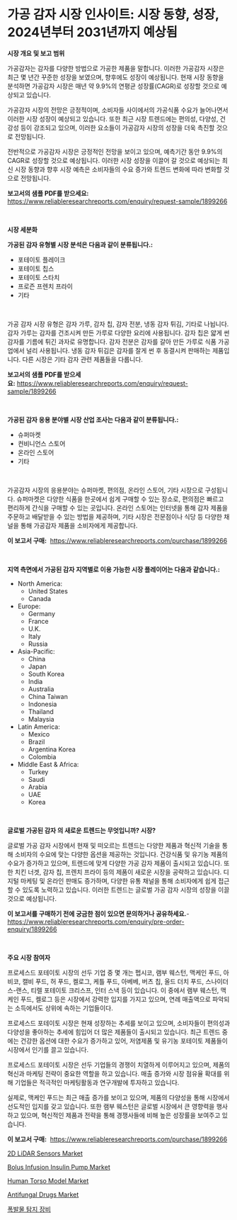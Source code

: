 <p><h1>가공 감자 시장 인사이트: 시장 동향, 성장, 2024년부터 2031년까지 예상됨</h1></p><p><strong>시장 개요 및 보고 범위</strong></p>
<p><p>가공감자는 감자를 다양한 방법으로 가공한 제품을 말합니다. 이러한 가공감자 시장은 최근 몇 년간 꾸준한 성장을 보였으며, 향후에도 성장이 예상됩니다. 현재 시장 동향을 분석하면 가공감자 시장은 매년 약 9.9%의 연평균 성장률(CAGR)로 성장할 것으로 예상되고 있습니다.</p><p>가공감자 시장의 전망은 긍정적이며, 소비자들 사이에서의 가공식품 수요가 늘어나면서 이러한 시장 성장이 예상되고 있습니다. 또한 최근 시장 트렌드에는 편의성, 다양성, 건강성 등이 강조되고 있으며, 이러한 요소들이 가공감자 시장의 성장을 더욱 촉진할 것으로 전망됩니다.</p><p>전반적으로 가공감자 시장은 긍정적인 전망을 보이고 있으며, 예측기간 동안 9.9%의 CAGR로 성장할 것으로 예상됩니다. 이러한 시장 성장을 이끌어 갈 것으로 예상되는 최신 시장 동향과 향후 시장 예측은 소비자들의 수요 증가와 트렌드 변화에 따라 변화할 것으로 전망됩니다.</p></p>
<p><strong>보고서의 샘플 PDF를 받으세요:</strong> <a href="https://www.reliableresearchreports.com/enquiry/request-sample/1899266">https://www.reliableresearchreports.com/enquiry/request-sample/1899266</a></p>
<p>&nbsp;</p>
<p><strong>시장 세분화</strong></p>
<p><strong>가공된 감자 유형별 시장 분석은 다음과 같이 분류됩니다.:</strong></p>
<p><ul><li>포테이토 플레이크</li><li>포테이토 칩스</li><li>포테이토 스타치</li><li>프로즌 프렌치 프라이</li><li>기타</li></ul></p>
<p>&nbsp;</p>
<p><p>가공 감자 시장 유형은 감자 가루, 감자 칩, 감자 전분, 냉동 감자 튀김, 기타로 나뉩니다. 감자 가루는 감자를 건조시켜 만든 가루로 다양한 요리에 사용됩니다. 감자 칩은 얇게 썬 감자를 기름에 튀긴 과자로 유명합니다. 감자 전분은 감자를 갈아 만든 가루로 식품 가공업에서 널리 사용됩니다. 냉동 감자 튀김은 감자를 잘게 썬 후 동결시켜 판매하는 제품입니다. 다른 시장은 기타 감자 관련 제품들을 다룹니다.</p></p>
<p><strong>보고서의 샘플 PDF를 받으세요:</strong>&nbsp;<a href="https://www.reliableresearchreports.com/enquiry/request-sample/1899266">https://www.reliableresearchreports.com/enquiry/request-sample/1899266</a></p>
<p>&nbsp;</p>
<p><strong> 가공된 감자 응용 분야별 시장 산업 조사는 다음과 같이 분류됩니다.:</strong></p>
<p><ul><li>슈퍼마켓</li><li>컨비니언스 스토어</li><li>온라인 스토어</li><li>기타</li></ul></p>
<p>&nbsp;</p>
<p><p>가공감자 시장의 응용분야는 슈퍼마켓, 편의점, 온라인 스토어, 기타 시장으로 구성됩니다. 슈퍼마켓은 다양한 식품을 한곳에서 쉽게 구매할 수 있는 장소로, 편의점은 빠르고 편리하게 간식을 구매할 수 있는 곳입니다. 온라인 스토어는 인터넷을 통해 감자 제품을 주문하고 배달받을 수 있는 방법을 제공하며, 기타 시장은 전문점이나 식당 등 다양한 채널을 통해 가공감자 제품을 소비자에게 제공합니다.</p></p>
<p><strong>이 보고서 구매:</strong>&nbsp; <a href="https://www.reliableresearchreports.com/purchase/1899266">https://www.reliableresearchreports.com/purchase/1899266</a></p>
<p>&nbsp;</p>
<p><strong>지역 측면에서 가공된 감자 지역별로 이용 가능한 시장 플레이어는 다음과 같습니다.:</strong></p>
<p><ul>
    <li>
        North America:
        <ul>
            <li>United States</li>
            <li>Canada</li>
        </ul>
    </li>
    <li>
        Europe:
        <ul>
            <li>Germany</li>
            <li>France</li>
            <li>U.K.</li>
            <li>Italy</li>
            <li>Russia</li>
        </ul>
    </li>
    <li>
        Asia-Pacific:
        <ul>
            <li>China</li>
            <li>Japan</li>
            <li>South Korea</li>
            <li>India</li>
            <li>Australia</li>
            <li>China Taiwan</li>
            <li>Indonesia</li>
            <li>Thailand</li>
            <li>Malaysia</li>
        </ul>
    </li>
    <li>
        Latin America:
        <ul>
            <li>Mexico</li>
            <li>Brazil</li>
            <li>Argentina Korea</li>
            <li>Colombia</li>
        </ul>
    </li>
    <li>
        Middle East & Africa:
        <ul>
            <li>Turkey</li>
            <li>Saudi</li>
            <li>Arabia</li>
            <li>UAE</li>
            <li>Korea</li>
        </ul>
    </li>
    </ul></p>
<p>&nbsp;</p>
<p><strong>글로벌 가공된 감자 의 새로운 트렌드는 무엇입니까? 시장?</strong></p>
<p><p>글로벌 가공 감자 시장에서 현재 및 떠오르는 트렌드는 다양한 제품과 혁신적 기술을 통해 소비자의 수요에 맞는 다양한 옵션을 제공하는 것입니다. 건강식품 및 유기농 제품의 수요가 증가하고 있으며, 트렌드에 맞게 다양한 가공 감자 제품이 출시되고 있습니다. 또한 치킨 너겟, 감자 칩, 프렌치 프라이 등의 제품이 새로운 시장을 공략하고 있습니다. 디지털 마케팅 및 온라인 판매도 증가하며, 다양한 유통 채널을 통해 소비자에게 쉽게 접근할 수 있도록 노력하고 있습니다. 이러한 트렌드는 글로벌 가공 감자 시장의 성장을 이끌 것으로 예상됩니다.</p></p>
<p><strong>이 보고서를 구매하기 전에 궁금한 점이 있으면 문의하거나 공유하세요.</strong>- <a href="https://www.reliableresearchreports.com/enquiry/pre-order-enquiry/1899266">https://www.reliableresearchreports.com/enquiry/pre-order-enquiry/1899266</a></p>
<p>&nbsp;</p>
<p><strong>주요 시장 참여자</strong></p>
<p><p>프로세스드 포테이토 시장의 선두 기업 중 몇 개는 펩시코, 램부 웨스턴, 맥케인 푸드, 아비코, 캘비 푸드, 허 푸드, 켈로그, 케틀 푸드, 아베베, 버츠 칩, 올드 더치 푸드, 스나이더스-랜스, 티렐 포테이토 크리스프, 인터 스낵 등이 있습니다. 이 중에서 램부 웨스턴, 맥케인 푸드, 켈로그 등은 시장에서 강력한 입지를 가지고 있으며, 연례 매출액으로 파악되는 소득에서도 상위에 속하는 기업들이다.</p><p>프로세스드 포테이토 시장은 현재 성장하는 추세를 보이고 있으며, 소비자들이 편의성과 다양성을 좋아하는 추세에 힘입어 더 많은 제품들이 출시되고 있습니다. 최근 트렌드 중에는 건강한 옵션에 대한 수요가 증가하고 있어, 저염제품 및 유기농 포테이토 제품들이 시장에서 인기를 끌고 있습니다.</p><p>프로세스드 포테이토 시장은 선두 기업들의 경쟁이 치열하게 이루어지고 있으며, 제품의 혁신과 마케팅 전략이 중요한 역할을 하고 있습니다. 매출 증가와 시장 점유율 확대를 위해 기업들은 적극적인 마케팅활동과 연구개발에 투자하고 있습니다.</p><p>실제로, 맥케인 푸드는 최근 매출 증가를 보이고 있으며, 제품의 다양성을 통해 시장에서 선도적인 입지를 갖고 있습니다. 또한 램부 웨스턴은 글로벌 시장에서 큰 영향력을 행사하고 있으며, 혁신적인 제품과 전략을 통해 경쟁사들에 비해 높은 성장률을 보여주고 있습니다.</p></p>
<p><strong>이 보고서 구매:</strong>&nbsp;&nbsp;<a href="https://www.reliableresearchreports.com/purchase/1899266">https://www.reliableresearchreports.com/purchase/1899266</a></p>
<p><p><a href="https://view.publitas.com/reportprime-1/2d-lidar-sensors-market-research-report-unlocks-analysis-on-the-market-financial-status-market-size-and-market-revenue-upto-2031/">2D LiDAR Sensors Market</a></p><p><a href="https://bubble-tree-ea4.notion.site/Global-Bolus-Infusion-Insulin-Pump-Market-by-Types-Applications-and-Major-Players-with-Regional-G-09e818007b3045f2ba80f706175d3a9e">Bolus Infusion Insulin Pump Market</a></p><p><a href="https://github.com/luckyshygirl/Market-Research-Report-List-3/blob/main/human-torso-model-market.md">Human Torso Model Market</a></p><p><a href="https://thundering-castanet-c65.notion.site/Antifungal-Drugs-Market-Research-Report-Forecasted-for-Period-from-2024-2031-by-Market-Type-Mark-e67ac6d040324ba9bb05d3af29f369b2">Antifungal Drugs Market</a></p><p><a href="https://github.com/vsnao330707/Market-Research-Report-List-1/blob/main/4444808186267.md">폭발물 탐지 장비</a></p></p>
